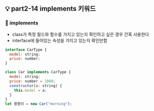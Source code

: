 ## 💡 part2-14 implements 키워드

### 🔹 implements

- class가 특정 필드와 함수를 가지고 있는지 확인하고 싶은 경우 간혹 사용한다
- interface에 들어있는 속성을 가지고 있는지 확인만함

```javascript
interface CarType {
  model: string;
  price: number;
}

class Car implements CarType {
  model: string;
  price: number = 1000;
  constructor(a: string) {
    this.model = a;
  }
}
let 붕붕이 = new Car("morning");
```
